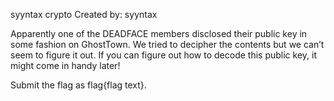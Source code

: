 syyntax crypto
Created by: syyntax

Apparently one of the DEADFACE members disclosed their public key in some fashion on GhostTown. We tried to decipher the contents but we can’t seem to figure it out. If you can figure out how to decode this public key, it might come in handy later!

Submit the flag as flag{flag text}.
